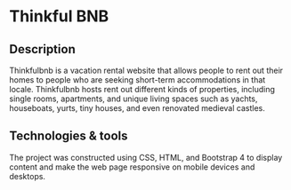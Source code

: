 # Thinkful BNB

## Description
Thinkfulbnb is a vacation rental website that allows people to rent out their homes to people who are seeking short-term accommodations in that locale. Thinkfulbnb hosts rent out different kinds of properties, including single rooms, apartments, and unique living spaces such as yachts, houseboats, yurts, tiny houses, and even renovated medieval castles. 

## Technologies & tools
The project was constructed using CSS, HTML, and Bootstrap 4 to display content and make the web page responsive on mobile devices and desktops. 
